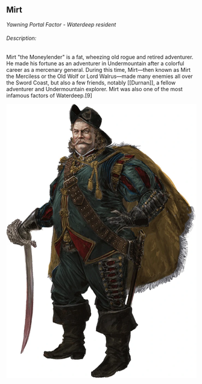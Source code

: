 ## Mirt

_Yawning Portal Factor - Waterdeep resident_

###### Description:
Mirt "the Moneylender" is a fat, wheezing old rogue and retired adventurer. He made his fortune as an adventurer in Undermountain after a colorful career as a mercenary general. During this time, Mirt—then known as Mirt the Merciless or the Old Wolf or Lord Walrus—made many enemies all over the Sword Coast, but also a few friends, notably [[Durnan]], a fellow adventurer and Undermountain explorer.
Mirt was also one of the most infamous factors of Waterdeep.[9]

![mirt](../../../attachments/mirt.png)